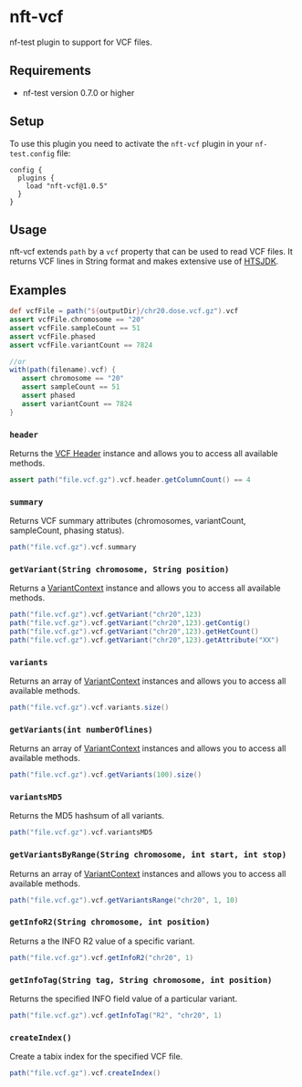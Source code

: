 # nft-vcf

nf-test plugin to support for VCF files.

## Requirements

- nf-test version 0.7.0 or higher

## Setup

To use this plugin you need to activate the `nft-vcf` plugin in your `nf-test.config` file:

```
config {
  plugins {
    load "nft-vcf@1.0.5"
  }
}
```

## Usage

nft-vcf extends `path` by a `vcf` property that can be used to read VCF files. It returns VCF lines in String format and makes extensive use of [HTSJDK](https://github.com/samtools/htsjdk).


## Examples

```groovy
def vcfFile = path("${outputDir}/chr20.dose.vcf.gz").vcf
assert vcfFile.chromosome == "20" 
assert vcfFile.sampleCount == 51
assert vcfFile.phased
assert vcfFile.variantCount == 7824

//or
with(path(filename).vcf) {
   assert chromosome == "20"
   assert sampleCount == 51
   assert phased
   assert variantCount == 7824     
}
```

### `header`
Returns the [VCF Header](https://samtools.github.io/htsjdk/javadoc/htsjdk/htsjdk/variant/vcf/VCFHeader.html) instance and allows you to access all available methods.
```groovy
assert path("file.vcf.gz").vcf.header.getColumnCount() == 4
```

### `summary`
Returns VCF summary attributes (chromosomes, variantCount, sampleCount, phasing status).
```groovy
path("file.vcf.gz").vcf.summary
```
### `getVariant(String chromosome, String position)`
Returns a [VariantContext](https://samtools.github.io/htsjdk/javadoc/htsjdk/htsjdk/variant/variantcontext/VariantContext.html) instance and allows you to access all available methods.
```groovy
path("file.vcf.gz").vcf.getVariant("chr20",123)
path("file.vcf.gz").vcf.getVariant("chr20",123).getContig()
path("file.vcf.gz").vcf.getVariant("chr20",123).getHetCount()
path("file.vcf.gz").vcf.getVariant("chr20",123).getAttribute("XX")
```
### `variants`
Returns an array of [VariantContext](https://samtools.github.io/htsjdk/javadoc/htsjdk/htsjdk/variant/variantcontext/VariantContext.html) instances and allows you to access all available methods.
```groovy
path("file.vcf.gz").vcf.variants.size()
```

### `getVariants(int numberOflines)`
Returns an array of [VariantContext](https://samtools.github.io/htsjdk/javadoc/htsjdk/htsjdk/variant/variantcontext/VariantContext.html) instances and allows you to access all available methods.
```groovy
path("file.vcf.gz").vcf.getVariants(100).size()
```

### `variantsMD5`
Returns the MD5 hashsum of all variants.
```groovy
path("file.vcf.gz").vcf.variantsMD5
```

### `getVariantsByRange(String chromosome, int start, int stop)`
Returns an array of [VariantContext](https://samtools.github.io/htsjdk/javadoc/htsjdk/htsjdk/variant/variantcontext/VariantContext.html) instances and allows you to access all available methods.
```groovy
path("file.vcf.gz").vcf.getVariantsRange("chr20", 1, 10)
```

### `getInfoR2(String chromosome, int position)`
Returns a the INFO R2 value of a specific variant.
```groovy
path("file.vcf.gz").vcf.getInfoR2("chr20", 1)
```

### `getInfoTag(String tag, String chromosome, int position)`
Returns the specified INFO field value of a particular variant.
```groovy
path("file.vcf.gz").vcf.getInfoTag("R2", "chr20", 1)
```

### `createIndex()`
Create a tabix index for the specified VCF file.
```groovy
path("file.vcf.gz").vcf.createIndex()
```
